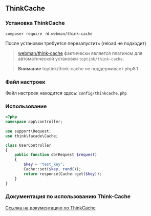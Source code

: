 ## ThinkCache

### Установка ThinkCache  
`composer require -W webman/think-cache`

После установки требуется перезапустить (reload не подходит)


> [webman/think-cache](https://www.workerman.net/plugin/15) фактически является плагином для автоматической установки `toptink/think-cache`.

> **Внимание**
> toptink/think-cache не поддерживает php8.1
  
### Файл настроек

Файл настроек находится здесь: `config/thinkcache.php`

### Использование

  ```php
  <?php
  namespace app\controller;
    
  use support\Request;
  use think\facade\Cache;
  
  class UserController
  {
      public function db(Request $request)
      {
          $key = 'test_key';
          Cache::set($key, rand());
          return response(Cache::get($key));
      }
  }
  ```

### Документация по использованию Think-Cache

[Ссылка на документацию по ThinkCache](https://github.com/top-think/think-cache)

